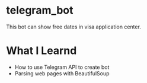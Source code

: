 # telegram_bot
This bot can show free dates in visa application center.

# What I Learnd
- How to use Telegram API to create bot
- Parsing web pages with BeautifulSoup

